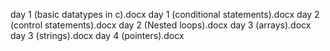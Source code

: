 day 1 (basic datatypes in c).docx
day 1 (conditional statements).docx
day 2 (control statements).docx
day 2 (Nested loops).docx
day 3 (arrays).docx
day 3 (strings).docx
day 4 (pointers).docx
